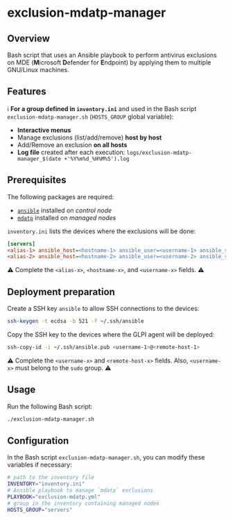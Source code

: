 # exclusion-mdatp-manager

## Overview

Bash script that uses an Ansible playbook to perform antivirus exclusions on MDE (**M**icrosoft **D**efender for **E**ndpoint) by applying them to multiple GNU/Linux machines.

## Features

ℹ️ **For a group defined in `inventory.ini`** and used in the Bash script `exclusion-mdatp-manager.sh` (`HOSTS_GROUP` global variable):

- **Interactive menus**
- Manage exclusions (list/add/remove) **host by host**
- Add/Remove an exclusion **on all hosts**
- **Log file** created after each execution: `logs/exclusion-mdatp-manager_$(date +'%Y%m%d_%H%M%S').log`

## Prerequisites

The following packages are required:

- [`ansible`](https://docs.ansible.com/ansible/latest/installation_guide/index.html) installed on *control node*
- [`mdatp`](https://learn.microsoft.com/fr-fr/defender-endpoint/linux-install-manually) installed on *managed nodes*

`inventory.ini` lists the devices where the exclusions will be done:

```ini
[servers]
<alias-1> ansible_host=<hostname-1> ansible_user=<username-1> ansible_ssh_private_key_file=~/.ssh/ansible
<alias-2> ansible_host=<hostname-2> ansible_user=<username-2> ansible_ssh_private_key_file=~/.ssh/ansible
```

⚠️ Complete the `<alias-x>`, `<hostname-x>`, and `<username-x>` fields. ⚠️

## Deployment preparation

Create a SSH key `ansible` to allow SSH connections to the devices:

```bash
ssh-keygen -t ecdsa -b 521 -f ~/.ssh/ansible
```

Copy the SSH key to the devices where the GLPI agent will be deployed:

```bash
ssh-copy-id -i ~/.ssh/ansible.pub <username-1>@<remote-host-1>
```

⚠️ Complete the `<username-x>` and `<remote-host-x>` fields. Also, `<username-x>` must belong to the `sudo` group. ⚠️

## Usage

Run the following Bash script:

```bash
./exclusion-mdatp-manager.sh
```

## Configuration

In the Bash script `exclusion-mdatp-manager.sh`, you can modify these variables if necessary:

```bash
# path to the inventory file
INVENTORY="inventory.ini"
# Ansible playbook to manage `mdatp` exclusions
PLAYBOOK="exclusion-mdatp.yml"
# group in the inventory containing managed nodes
HOSTS_GROUP="servers"
```

